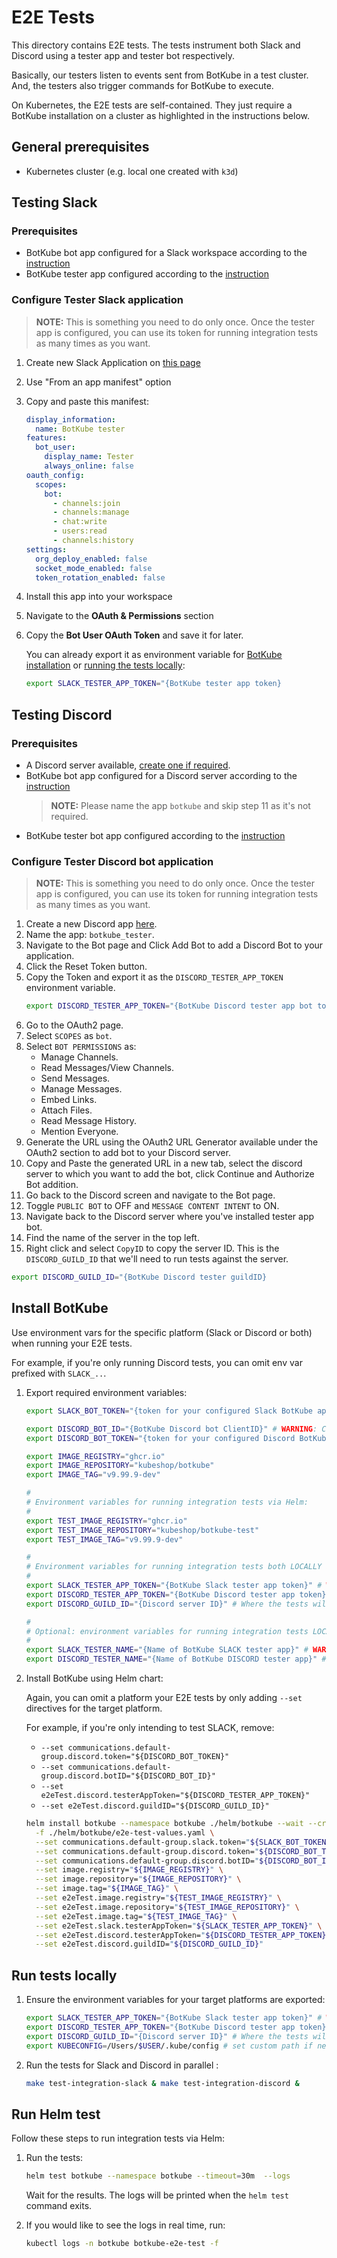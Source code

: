 # E2E Tests

This directory contains E2E tests. The tests instrument both Slack and Discord using a tester app and tester bot respectively.

Basically, our testers listen to events sent from BotKube in a test cluster. And, the testers also trigger commands for BotKube to execute.

On Kubernetes, the E2E tests are self-contained. They just require a BotKube installation on a cluster as highlighted in the instructions below. 

## General prerequisites

- Kubernetes cluster (e.g. local one created with `k3d`)

## Testing Slack

### Prerequisites

- BotKube bot app configured for a Slack workspace according to the [instruction](https://botkube.io/docs/installation/slack/)
- BotKube tester app configured according to the [instruction](#configure-tester-slack-application)

### Configure Tester Slack application

> **NOTE:** This is something you need to do only once. Once the tester app is configured, you can use its token for running integration tests as many times as you want.

1. Create new Slack Application on [this page](https://api.slack.com/apps)
2. Use "From an app manifest" option
3. Copy and paste this manifest:

    ```yaml
    display_information:
      name: BotKube tester
    features:
      bot_user:
        display_name: Tester
        always_online: false
    oauth_config:
      scopes:
        bot:
          - channels:join
          - channels:manage
          - chat:write
          - users:read
          - channels:history
    settings:
      org_deploy_enabled: false
      socket_mode_enabled: false
      token_rotation_enabled: false
    ```

4. Install this app into your workspace
5. Navigate to the **OAuth & Permissions** section
6. Copy the **Bot User OAuth Token** and save it for later.

   You can already export it as environment variable for [BotKube installation](#install-botkube) or [running the tests locally](#run-tests-locally):

   ```bash
   export SLACK_TESTER_APP_TOKEN="{BotKube tester app token}
   ```

## Testing Discord

### Prerequisites

- A Discord server available, [create one if required](https://support.discord.com/hc/en-us/articles/204849977-How-do-I-create-a-server-).
- BotKube bot app configured for a Discord server according to the [instruction](https://botkube.io/docs/installation/discord/#install-botkube-to-the-discord-server)
  > **NOTE:** Please name the app `botkube` and skip step 11 as it's not required.
- BotKube tester bot app configured according to the [instruction](#configure-tester-discord-bot-application)

### Configure Tester Discord bot application

> **NOTE:** This is something you need to do only once. Once the tester app is configured, you can use its token for running integration tests as many times as you want.

1. Create a new Discord app [here](https://discordapp.com/developers/applications).
2. Name the app: `botkube_tester`.
3. Navigate to the Bot page and Click Add Bot to add a Discord Bot to your application.
4. Click the Reset Token button.
5. Copy the Token and export it as the `DISCORD_TESTER_APP_TOKEN` environment variable.
   ```bash
   export DISCORD_TESTER_APP_TOKEN="{BotKube Discord tester app bot token}
   ```
6. Go to the OAuth2 page.
7. Select `SCOPES` as `bot`.
8. Select `BOT PERMISSIONS` as:
   - Manage Channels.
   - Read Messages/View Channels.
   - Send Messages.
   - Manage Messages.
   - Embed Links.
   - Attach Files.
   - Read Message History.
   - Mention Everyone.
9. Generate the URL using the OAuth2 URL Generator available under the OAuth2 section to add bot to your Discord server.
10. Copy and Paste the generated URL in a new tab, select the discord server to which you want to add the bot, click Continue and Authorize Bot addition.
11. Go back to the Discord screen and navigate to the Bot page.
12. Toggle `PUBLIC BOT` to OFF and `MESSAGE CONTENT INTENT` to ON.
13. Navigate back to the Discord server where you've installed tester app bot.
14. Find the name of the server in the top left.
15. Right click and select `CopyID` to copy the server ID. This is the `DISCORD_GUILD_ID` that we'll need to run tests against the server.
   ```bash
   export DISCORD_GUILD_ID="{BotKube Discord tester guildID}
   ```

## Install BotKube

Use environment vars for the specific platform (Slack or Discord or both) when running your E2E tests.

For example, if you're only running Discord tests, you can omit env var prefixed with `SLACK_..`.

1. Export required environment variables:

    ```bash
    export SLACK_BOT_TOKEN="{token for your configured Slack BotKube app}" # WARNING: Token for BotKube Slack bot, not the Tester!
    
    export DISCORD_BOT_ID="{BotKube Discord bot ClientID}" # WARNING: ClientID for BotKube Discord bot, not the Tester bot!
    export DISCORD_BOT_TOKEN="{token for your configured Discord BotKube bot}" # WARNING: Token for BotKube Discord bot, not the Tester!

    export IMAGE_REGISTRY="ghcr.io"
    export IMAGE_REPOSITORY="kubeshop/botkube"
    export IMAGE_TAG="v9.99.9-dev"

    #
    # Environment variables for running integration tests via Helm:
    #
    export TEST_IMAGE_REGISTRY="ghcr.io"
    export TEST_IMAGE_REPOSITORY="kubeshop/botkube-test"
    export TEST_IMAGE_TAG="v9.99.9-dev"
    
    #
    # Environment variables for running integration tests both LOCALLY and via Helm:
    #
    export SLACK_TESTER_APP_TOKEN="{BotKube Slack tester app token}" # WARNING: Token for Tester, not the BotKube Slack bot!
    export DISCORD_TESTER_APP_TOKEN="{BotKube Discord tester app token}" # WARNING: Token for Tester, not the BotKube Discord bot!
    export DISCORD_GUILD_ID="{Discord server ID}" # Where the tests will
    
    #
    # Optional: environment variables for running integration tests LOCALLY using make:
    #
    export SLACK_TESTER_NAME="{Name of BotKube SLACK tester app}" # WARNING: tester name defaults to `tester` when a name is not provided for local test runs! 
    export DISCORD_TESTER_NAME="{Name of BotKube DISCORD tester app}" # WARNING: tester name defaults to `tester` when a name is not provided for local test runs! 
    ```

2. Install BotKube using Helm chart:
   
   Again, you can omit a platform your E2E tests by only adding `--set` directives for the target platform.
   
   For example, if you're only intending to test SLACK, remove:
   - `--set communications.default-group.discord.token="${DISCORD_BOT_TOKEN}"`
   - `--set communications.default-group.discord.botID="${DISCORD_BOT_ID}"`
   - `--set e2eTest.discord.testerAppToken="${DISCORD_TESTER_APP_TOKEN}"`
   - `--set e2eTest.discord.guildID="${DISCORD_GUILD_ID}"` 

    ```bash
    helm install botkube --namespace botkube ./helm/botkube --wait --create-namespace \
      -f ./helm/botkube/e2e-test-values.yaml \
      --set communications.default-group.slack.token="${SLACK_BOT_TOKEN}" \
      --set communications.default-group.discord.token="${DISCORD_BOT_TOKEN}" \
      --set communications.default-group.discord.botID="${DISCORD_BOT_ID}" \
      --set image.registry="${IMAGE_REGISTRY}" \
      --set image.repository="${IMAGE_REPOSITORY}" \
      --set image.tag="${IMAGE_TAG}" \
      --set e2eTest.image.registry="${TEST_IMAGE_REGISTRY}" \
      --set e2eTest.image.repository="${TEST_IMAGE_REPOSITORY}" \
      --set e2eTest.image.tag="${TEST_IMAGE_TAG}" \
      --set e2eTest.slack.testerAppToken="${SLACK_TESTER_APP_TOKEN}" \
      --set e2eTest.discord.testerAppToken="${DISCORD_TESTER_APP_TOKEN}" \
      --set e2eTest.discord.guildID="${DISCORD_GUILD_ID}"
    ```

## Run tests locally

1. Ensure the environment variables for your target platforms are exported:

    ```bash
    export SLACK_TESTER_APP_TOKEN="{BotKube Slack tester app token}" # WARNING: Token for Tester, not the BotKube Slack bot!
    export DISCORD_TESTER_APP_TOKEN="{BotKube Discord tester app token}" # WARNING: Token for Tester, not the BotKube Discord bot!
    export DISCORD_GUILD_ID="{Discord server ID}" # Where the tests will
    export KUBECONFIG=/Users/$USER/.kube/config # set custom path if necessary
    ```

2. Run the tests for Slack and Discord in parallel :

    ```bash
    make test-integration-slack & make test-integration-discord & 
    ```
 
## Run Helm test

Follow these steps to run integration tests via Helm:

1. Run the tests:

    ```bash
    helm test botkube --namespace botkube --timeout=30m  --logs
    ```

   Wait for the results. The logs will be printed when the `helm test` command exits.

2. If you would like to see the logs in real time, run:

    ```bash
    kubectl logs -n botkube botkube-e2e-test -f
    ```
